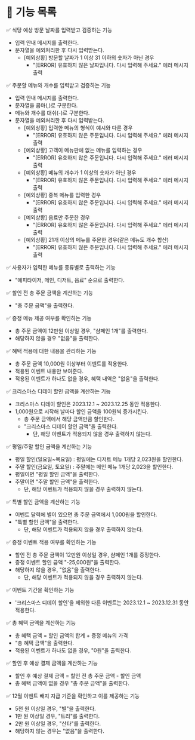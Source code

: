 # 🚀 기능 목록
✅ 식당 예상 방문 날짜를 입력받고 검증하는 기능
   - 입력 안내 메시지를 출력한다.
   - 문자열을 예외처리한 후 다시 입력받는다.
     - [예외상황] 방문할 날짜가 1 이상 31 이하의 숫자가 아닌 경우
       - "[ERROR] 유효하지 않은 날짜입니다. 다시 입력해 주세요." 에러 메시지 출력


✅ 주문할 메뉴와 개수를 입력받고 검증하는 기능
   - 입력 안내 메시지를 출력한다.
   - 문자열을 콤마(,)로 구분한다.
   - 메뉴와 개수를 대쉬(-)로 구분한다.
   - 문자열을 예외처리한 후 다시 입력받는다.
     - [예외상황] 입력한 메뉴의 형식이 예시와 다른 경우
       - "[ERROR] 유효하지 않은 주문입니다. 다시 입력해 주세요." 에러 메시지 출력
     - [예외상황] 고객이 메뉴판에 없는 메뉴를 입력하는 경우
       - "[ERROR] 유효하지 않은 주문입니다. 다시 입력해 주세요." 에러 메시지 출력
     - [예외상황] 메뉴의 개수가 1 이상의 숫자가 아닌 경우
       - "[ERROR] 유효하지 않은 주문입니다. 다시 입력해 주세요." 에러 메시지 출력
     - [예외상황] 중복 메뉴를 입력한 경우
       - "[ERROR] 유효하지 않은 주문입니다. 다시 입력해 주세요." 에러 메시지 출력   
     - [예외상황] 음료만 주문한 경우
       - "[ERROR] 유효하지 않은 주문입니다. 다시 입력해 주세요." 에러 메시지 출력  
     - [예외상황] 21개 이상의 메뉴를 주문한 경우(같은 메뉴도 개수 합산)
       - "[ERROR] 유효하지 않은 주문입니다. 다시 입력해 주세요." 에러 메시지 출력


✅ 사용자가 입력한 메뉴를 종류별로 출력하는 기능
   - "에피타이저, 메인, 디저트, 음료" 순으로 출력한다.


✅ 할인 전 총 주문 금액을 계산하는 기능
   - "총 주문 금액"을 출력한다.


✅ 증정 메뉴 제공 여부를 확인하는 기능
   - 총 주문 금액이 12만원 이상일 경우, "샴페인 1개"를 출력한다.
   - 해당하지 않을 경우 "없음"을 출력한다.


✅ 혜택 적용에 대한 내용을 관리하는 기능
   - 총 주문 금액 10,000원 이상부터 이벤트를 적용한다.
   - 적용된 이벤트 내용만 보여준다.
   - 적용된 이벤트가 하나도 없을 경우, 혜택 내역은 "없음"을 출력한다.

✅ 크리스마스 디데이 할인 금액을 계산하는 기능
  - 크리스마스 디데이 할인은 2023.12.1 ~ 2023.12.25 동안 적용한다.
  - 1,000원으로 시작해 날마다 할인 금액을 100원씩 증가시킨다.
     - 총 주문 금액에서 해당 금액만큼 할인한다.
     - "크리스마스 디데이 할인 금액"을 출력한다.
       - 단, 해당 이벤트가 적용되지 않을 경우 출력하지 않는다.


✅ 평일/주말 할인 금액을 계산하는 기능
   - 평일 할인(일요일~목요일) : 평일에는 디저트 메뉴 1개당 2,023원을 할인한다.
   - 주말 할인(금요일, 토요일) : 주말에는 메인 메뉴 1개당 2,023을 할인한다.
   - 평일이면 "평일 할인 금액"을 출력한다.
   - 주말이면 "주말 할인 금액"을 출력한다.
     - 단, 해당 이벤트가 적용되지 않을 경우 출력하지 않는다.


✅ 특별 할인 금액을 계산하는 기능
   - 이벤트 달력에 별이 있으면 총 주문 금액에서 1,000원을 할인한다.
   - "특별 할인 금액"을 출력한다.
     - 단, 해당 이벤트가 적용되지 않을 경우 출력하지 않는다.


✅ 증정 이벤트 적용 여부를 확인하는 기능
   - 할인 전 총 주문 금액이 12만원 이상일 경우, 샴페인 1개를 증정한다.
   - 증정 이벤트 할인 금액 "-25,000원"을 출력한다.
   - 해당하지 않을 경우, "없음"을 출력한다.
     - 단, 해당 이벤트가 적용되지 않을 경우 출력하지 않는다.


✅ 이벤트 기간을 확인하는 기능
   - '크리스마스 디데이 할인'을 제외한 다른 이벤트는 2023.12.1 ~ 2023.12.31 동안 적용한다.


✅ 총 혜택 금액을 계산하는 기능
   - 총 혜택 금액 = 할인 금액의 합계 + 증정 메뉴의 가격
   - "총 혜택 금액"을 출력한다.
   - 적용된 이벤트가 하나도 없을 경우, "0원"을 출력한다.


✅ 할인 후 예상 결제 금액을 계산하는 기능
   - 할인 후 예상 결제 금액 = 할인 전 총 주문 금액 - 할인 금액
   - 총 혜택 금액이 없을 경우 "총 주문 금액"을 출력한다.


✅ 12월 이벤트 배지 지급 기준을 확인하고 이를 제공하는 기능
   - 5천 원 이상일 경우, "별"을 출력한다.
   - 1만 원 이상일 경우, "트리"를 출력한다.
   - 2만 원 이상일 경우, "산타"를 출력한다.
   - 해당하지 않는 경우는 "없음"을 출력한다.